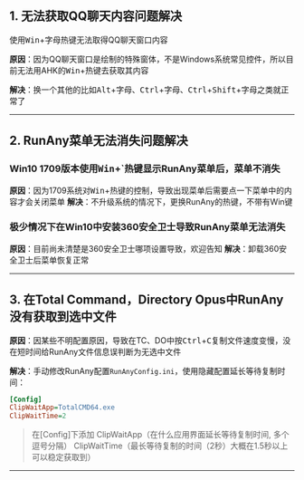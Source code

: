 ## 1. 无法获取QQ聊天内容问题解决

使用<kbd>Win</kbd>+字母热键无法取得QQ聊天窗口内容

**原因**：因为QQ聊天窗口是绘制的特殊窗体，不是Windows系统常见控件，所以目前无法用AHK的<kbd>Win</kbd>+热键去获取其内容

**解决**：换一个其他的比如<kbd>Alt</kbd>+字母、<kbd>Ctrl</kbd>+字母、<kbd>Ctrl</kbd>+<kbd>Shift</kbd>+字母之类就正常了

---

## 2. RunAny菜单无法消失问题解决

### Win10 1709版本使用<kbd>Win</kbd>+`热键显示RunAny菜单后，菜单不消失

**原因**：因为1709系统对<kbd>Win</kbd>+热键的控制，导致出现菜单后需要点一下菜单中的内容才会关闭菜单
**解决**：不升级系统的情况下，更换RunAny的热键，不带有Win键

### 极少情况下在Win10中安装360安全卫士导致RunAny菜单无法消失

**原因**：目前尚未清楚是360安全卫士哪项设置导致，欢迎告知
**解决**：卸载360安全卫士后菜单恢复正常

---



## 3. 在Total Command，Directory Opus中RunAny没有获取到选中文件

**原因**：因某些不明配置原因，导致在TC、DO中按<kbd>Ctrl</kbd>+<kbd>C</kbd>复制文件速度变慢，没在短时间给RunAny文件信息误判断为无选中文件

**解决**：手动修改RunAny配置`RunAnyConfig.ini`，使用隐藏配置延长等待复制时间：

```ini
[Config]
ClipWaitApp=TotalCMD64.exe
ClipWaitTime=2
```

> 在[Config]下添加
> ClipWaitApp（在什么应用界面延长等待复制时间, 多个逗号分隔）
> ClipWaitTime（最长等待复制的时间（2秒）大概在1.5秒以上可以稳定获取到）



---

